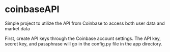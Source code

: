 # coinbaseAPI
Simple project to utilize the API from Coinbase to access both user data and market data

First, create API keys through the Coinbase account settings. 
The API key, secret key, and passphrase will go in the config.py file in the app directory. 